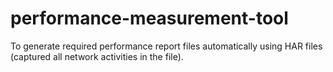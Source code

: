 # performance-measurement-tool
To generate required performance report files automatically using HAR files (captured all network activities in the file).
